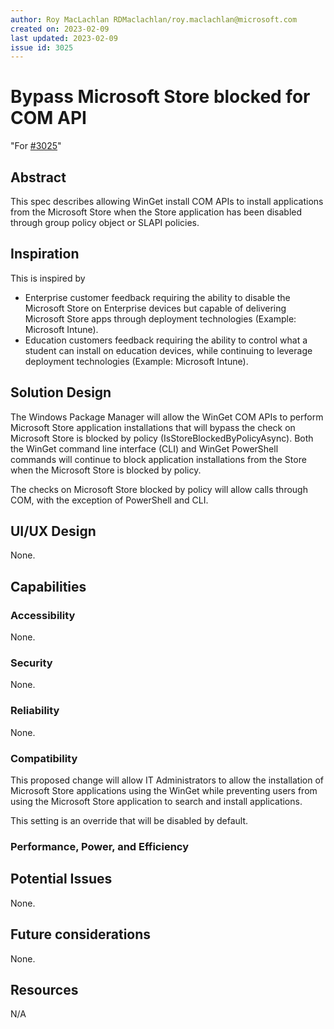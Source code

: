 ```yaml
---
author: Roy MacLachlan RDMaclachlan/roy.maclachlan@microsoft.com
created on: 2023-02-09
last updated: 2023-02-09
issue id: 3025
---
```


# Bypass Microsoft Store blocked for COM API

"For [#3025](https://github.com/microsoft/winget-cli/issues/3025)"

## Abstract

This spec describes allowing WinGet install COM APIs to install applications from the Microsoft Store when the Store application has been disabled through group policy object or SLAPI policies.

## Inspiration

This is inspired by
* Enterprise customer feedback requiring the ability to disable the Microsoft Store on Enterprise devices but capable of delivering Microsoft Store apps through deployment technologies (Example: Microsoft Intune).
* Education customers feedback requiring the ability to control what a student can install on education devices, while continuing to leverage deployment technologies (Example: Microsoft Intune).


## Solution Design

The Windows Package Manager will allow the WinGet COM APIs to perform Microsoft Store application installations that will bypass the check on Microsoft Store is blocked by policy (IsStoreBlockedByPolicyAsync). Both the WinGet command line interface (CLI) and WinGet PowerShell commands will continue to block application installations from the Store when the Microsoft Store is blocked by policy.

The checks on Microsoft Store blocked by policy will allow calls through COM, with the exception of PowerShell and CLI.

## UI/UX Design

None.

## Capabilities

### Accessibility

None.

### Security

None.

### Reliability

None.

### Compatibility

This proposed change will allow IT Administrators to allow the installation of Microsoft Store applications using the WinGet while preventing users from using the Microsoft Store application to search and install applications.

This setting is an override that will be disabled by default.

### Performance, Power, and Efficiency

## Potential Issues

None.

## Future considerations

None.

## Resources

N/A
